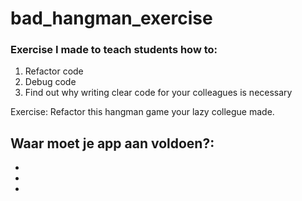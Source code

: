 # bad_hangman_exercise

### Exercise I made to teach students how to: 
1. Refactor code 
1. Debug code 
1. Find out why writing clear code for your colleagues is necessary 


Exercise: 
Refactor this hangman game your lazy collegue made. 

Waar moet je app aan voldoen?: 
- 
- 
- 
- 
